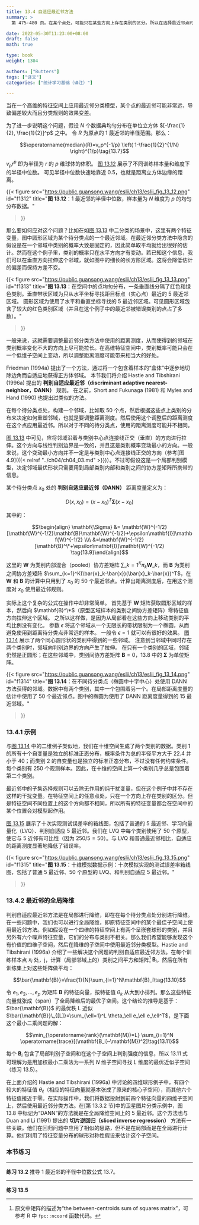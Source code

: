 ```yaml
---
title: 13.4 自适应最近邻方法
summary: >
  第 475-480 页。在某个点处，可能只在某些方向上存在类别的区分。所以在选择最近邻点时可根据局部的特性调整距离测度，从而可降低估计的偏差。

date: 2022-05-30T11:23:00+08:00
draft: false
math: true

type: book
weight: 1304

authors: ["Butters"]
tags: ["译文"]
categories: ["统计学习基础（译注）"]

---
```


当在一个高维的特征空间上应用最近邻分类模型，某个点的最近邻可能非常远，导致偏差较大而且分类规则的效果变差。

为了进一步说明这个问题，假设 $N$ 个数据典均匀分布在单位立方体 $[-\frac{1}{2}, \frac{1}{2}]^p$ 之中。
令 $R$ 为原点的 1 最近邻的半径范围。那么：

$$\operatorname{median}(R)=v_p^{-1/p} \left( 1-\frac{1}{2}^{1/N} \right)^{1/p}\tag{13.7}$$

$v_p r^p$ 即为半径为 $r$ 的 $p$ 维球体的体积。
[图 13.12](#figure-f1312) 展示了不同训练样本量和维度下的半径中位数。
可见半径中位数快速地靠近 0.5，也就是距离立方体边缘的距离。

{{< figure
  src="https://public.guansong.wang/eslii/ch13/eslii_fig_13_12.png"
  id="f1312"
  title="**图 13.12**：1 最近邻的半径中位数，样本量为 $N$ 维度为 $p$ 的均匀分布数据。"
>}}

那么要如何应对这个问题？比如在如[图 13.13](#figure-f1313) 中二分类的场景中，这里有两个特征变量，图中圆形区域为某个待分类点的一个最近邻域。在最近邻分类方法中隐含的假设是在一个邻域中类别的概率大致是固定的，因此简单取平均就给出很好的估计。然而在这个例子里，类别的概率只在水平方向才有变动。若已知这个信息，我们可以在垂直方向拉伸这个邻域，就如图中的细长的长方形区域。这将会降低估计的偏差而保持方差不变。

{{< figure
  src="https://public.guansong.wang/eslii/ch13/eslii_fig_13_13.png"
  id="f1313"
  title="**图 13.13**：在空间中的点均匀分布，一条垂直线分隔了红色和绿色类别。垂直带状区域为只从水平坐标寻找距目标点（实心点）最近的 5 最近邻区域。 圆形区域为使用了水平和垂直坐标寻找的 5 最近邻区域。可见圆形区域包含了较大的红色类别区域（并且在这个例子中的最近邻被错误类别的点占了多数）。"
>}}

一般来说，这就需要调整最近邻分类方法中使用的距离测度，从而使得到的邻域在类别概率变化不大的方向上尽可能拉长。在高维特征空间中，类别概率可能只会在一个低维子空间上变动，所以调整距离测度可能带来相当大的好处。

Friedman (1994a) 提出了一个方法，通过将一个包含着样本的“盒体”中逐步地切除边角而自适应地获得正方体邻域。
本节我们将介绍 Hastie and Tibshirani (1996a) 提出的 **判别自适应最近邻（discriminant adaptive nearest-neighbor，DANN）** 规则。
在之前，Short and Fukunaga (1981) 和 Myles and Hand (1990) 也提出过类似的方法。

在每个待分类点处，构建一个邻域，比如取 50 个点，然后根据这些点上类别的分布来决定如何重塑邻域，也就是要调整距离测度。然后使用这个调整后的距离测度在这个点应用最近邻。所以对于不同的待分类点，使用的距离测度可能并不相同。

[图 13.13](#figure-f1313) 中可见，应将邻域沿着与类别中心点连接线正交（垂直）的方向进行拉伸。这个方向与线性判别边界是一致的，并且这是类别概率变动最小的方向。一般来说，这个变动最小方向并不一定是与类别中心点连接线正交的方向（参考[图 4.9]({{< relref "../ch04/ch04_03.md" >}})）。不过可假设这是一个局部判别模型，决定邻域最优形状只需要用到局部类别内部和类别之间的协方差矩阵所携带的信息。

某个待分类点 $x_0$ 处的 **判别自适应最近邻（DANN）** 距离度量定义为：

$$D(x,x_0)=(x-x_0)^T\mathbf{\Sigma}(x-x_0)\tag{13.8}$$

其中的：

$$\begin{align}
\mathbf{\Sigma} &= \mathbf{W}^{-1/2}[\mathbf{W}^{-1/2}\mathbf{B}\mathbf{W}^{-1/2}+\epsilon\mathbf{I}]\mathbf{W}^{-1/2} \\\\
&=\mathbf{W}^{-1/2}[\mathbf{B}^\*+\epsilon\mathbf{I}]\mathbf{W}^{-1/2}
\tag{13.9}\end{align}$$

这里的 $\mathbf{W}$ 为类别内部混合（pooled）协方差矩阵 $\sum\_{k=1}^K\pi_k\mathbf{W}\_k$，而 $\mathbf{B}$ 为类别之间协方差矩阵 $\sum_{k=1}^K(\bar{x}_k-\bar{x})(\bar{x}_k-\bar{x})^T$，在 $\mathbf{W}$ 和 $\mathbf{B}$ 的计算中只用到了 $x_0$ 的 50 个最近邻点。计算出距离测度后，在用这个测度对 $x_0$ 使用最近邻规则。

实际上这个复杂的公式在操作中却非常简单。
首先基于 $\mathbf{W}$ 矩阵获取圆形区域的样本，然后向 $\mathbf{B}^\*$（原型区域样本的类别之间协方差矩阵）零特征值方向拉伸这个区域。
之所以这样做，是因为从局部看在这些方向上移动类别的平均比例没有变化。
参数 $\epsilon$ 将这个邻域从一个无限长的带状限制为一个椭圆，从而避免使用到距离待分类点非常远的样本。
一般令 $\epsilon=1$ 就可以有很好的效果。
[图 13.14](#figure-f1314) 展示了两个同心圆形状的类别中得到的一些邻域。
注意到当邻域中同时存在两个类别时，邻域向判别边界的方向产生了拉伸。
在只有一个类别的区域，邻域仍然是正圆形；在这些邻域中，类别间协方差矩阵 $\mathbf{B}=0$，13.8 中的 $\mathbf{\Sigma}$ 为单位矩阵。

{{< figure
  src="https://public.guansong.wang/eslii/ch13/eslii_fig_13_14.png"
  id="f1314"
  title="**图 13.14**：在不同待分类点（椭圆中十字中心）处使用 DANN 方法获得的邻域。数据中有两个类别，其中一个包围着另一个。在局部距离度量的估计中使用了 50 个最近邻点。图中的椭圆为使用了 DANN 距离度量得到的 15 最近邻域。"
>}}

### 13.4.1 示例

与[图 13.14](#figure-f1314) 中的二维例子类似地，我们在十维空间生成了两个类别的数据。类别 1 的所有十个自变量是独立的标准正态分布，概率条件为总的半径平方大于 22.4 并小于 40；而类别 2 的自变量也是独立的标准正态分布，不过没有任何约束条件。每个类别有 250 个观测样本。因此，在十维的空间上第一个类别几乎总是包围着第二个类别。

最近邻中的子集选择规则可以去除无作用的纯干扰变量，但在这个例子中并不存在这样的干扰变量。在特征空间上的任意点处，只在一个方向上存在类别的区分。但是特征空间不同位置上的这个方向都不相同，所以所有的特征变量都会在空间中的某个位置会对模型起作用。

[图 13.15](#figure-f1315) 展示了十次实现测试误差率的箱线图，包括了普通的 5 最近邻、学习向量量化（LVQ）、判别自适应 5 最近邻。我们在 LVQ 中每个类别使用了 50 个原型，使它与 5 近邻有可比性（因为 $250/5=50$）。与 LVQ 和普通最近邻相比，自适应的距离测度显著地降低了错误率。

{{< figure
  src="https://public.guansong.wang/eslii/ch13/eslii_fig_13_15.png"
  id="f1315"
  title="**图 13.15**：十维模拟数据示例：十次模拟实现的测试误差率箱线图，包括了普通 5 最近邻、50 个原型的 LVQ、和判别自适应 5 最近邻。"
>}}


### 13.4.2 最近邻的全局降维

判别自适应最近邻方法是在局部进行降维，即在在每个待分类点处分别进行降维。在一些问题中，我们也可以进行全局降维，即原特征空间中的某个最佳子空间上使用最近邻方法。例如假设在一个四维的特征空间上有两个呈嵌套球形的类别，并且另外有六个噪声特征变量，它们的分布与类别不相关。那么我们希望能够发现这个有价值的四维子空间，然后在降维的子空间中使用最近邻分类模型。Hastie and Tibshirani (1996a) 介绍了一些解决这个问题的判别自适应最近邻方法。在每个训练样本点 $x_i$ 处，j，计算（局部邻域上的）类别之间平方和矩阵[^1] $\mathbf{B}_i$，然后在所有训练集上对这些矩阵做平均：

$$\bar{\mathbf{B}}=\frac{1}{N}\sum_{i=1}^N\mathbf{B}_i\tag{13.10}$$

令 $e_1,e_2,\dots,e_p$ 为矩阵 $\mathbf{B}$ 的特征向量，按特征值 $\theta_k$ 从大到小排列。那么这些特征向量就张成（span）了全局降维后的最优子空间。这个结论的推导是基于：$\bar{\mathbf{B}}$ 的最优秩 L 近似 $\bar{\mathbf{B}}\_{[L]}=\sum_{\ell=1}^L \theta_\ell e_\ell e_\ell^T$，是下面这个最小二乘问题的解：

$$\min_{\operatorname{rank}(\mathbf{M})=L} \sum_{i=1}^N \operatorname{trace}[(\mathbf{B_i}-\mathbf{M})^2]\tag{13.11}$$

每个 $\mathbf{B}_i$ 包含了局部判别子空间和在这个子空间上判别强度的信息，所以 13.11 式可理解为是用加权最小二乘法为一系列 $N$ 维子空间寻找 $L$ 维度的最优近似子空间（练习 13.5）。

在上面介绍的 Hastie and Tibshirani (1996a) 中讨论的四维球形例子中，有四个较大的特征值 $\theta_\ell$（相应的特征向量就基本张成了原来的核心子空间），而其他六个特征值接近于零。在实际操作中，我们将数据投射到前四个特征向量的四维子空间上，然后使用最近邻分类方法。在[第 13.3.2 节]中的卫星图片分类示例中，图 13.8 中标记为“DANN”的方法就是在全局降维空间上的 5 最近邻。这个方法也与 Duan and Li (1991) 提出的 **切片逆回归（sliced inverse regression）** 方法有一些关联。他们在回归问题中应用了相似的思路，但不是在局部而是在全局进行计算。他们利用了特征变量分布的球形对称性假设来估计这个子空间。

### 本节练习

----------

**练习 13.2**
推导 1 最近邻的半径中位数公式 13.7。

----------

**练习 13.5**


[^1]: 原文中矩阵的描述为“the between-centroids sum of squares matrix”，可参考 R 中 `fpc::ncoord` 函数代码。